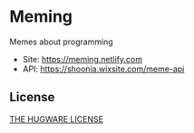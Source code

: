 # Meming
Memes about programming

* Site: https://meming.netlify.com
* API: https://shoonia.wixsite.com/meme-api

## License
[THE HUGWARE LICENSE](/LICENSE.md)
